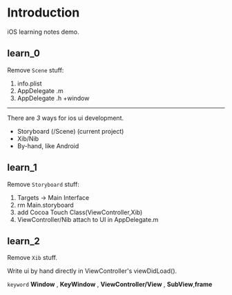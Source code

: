 # Introduction

iOS learning notes demo.

## learn_0

Remove `Scene` stuff:

1. info.plist
2. AppDelegate .m
3. AppDelegate .h +window 

---

There are *3* ways for ios ui development.

* Storyboard (/Scene) (current project)
* Xib/Nib
* By-hand, like Android

## learn_1

Remove `Storyboard` stuff:

1. Targets -> Main Interface
2. rm Main.storyboard
3. add Cocoa Touch Class(ViewController,Xib)
4. ViewController/Nib attach to UI in AppDelegate.m

## learn_2

Remove `Xib` stuff. 

Write ui by hand directly in ViewController's viewDidLoad().

`keyword` **Window** , **KeyWindow** , **ViewController/View** , **SubView**,**frame**